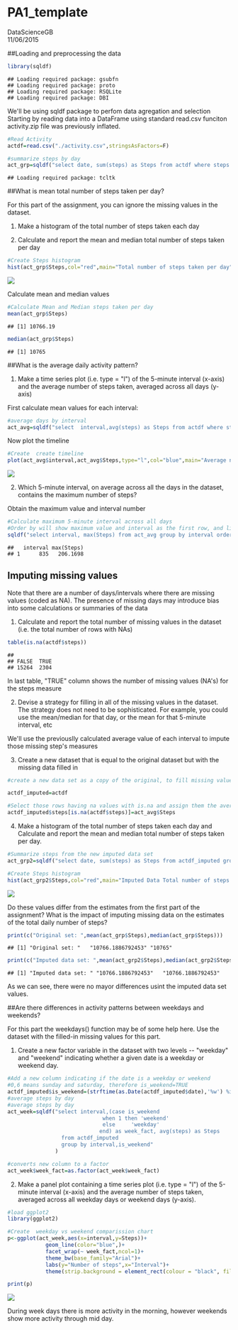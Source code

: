 # PA1_template
DataScienceGB  
11/06/2015  

##Loading and preprocessing the data


```r
library(sqldf)
```

```
## Loading required package: gsubfn
## Loading required package: proto
## Loading required package: RSQLite
## Loading required package: DBI
```
We'll be using sqldf package to perfom data agregation and selection
Starting by reading data into a DataFrame using standard read.csv funciton
activity.zip file was previously inflated.

```r
#Read Activity
actdf=read.csv("./activity.csv",stringsAsFactors=F)

#summarize steps by day
act_grp=sqldf("select date, sum(steps) as Steps from actdf where steps!='NA' group by date")
```

```
## Loading required package: tcltk
```
##What is mean total number of steps taken per day?

For this part of the assignment, you can ignore the missing values in the dataset.

1. Make a histogram of the total number of steps taken each day

2. Calculate and report the mean and median total number of steps taken per day



```r
#Create Steps histogram
hist(act_grp$Steps,col="red",main="Total number of steps taken per day", xlab="Steps taken a day")
```

![](PA1_template_files/figure-html/unnamed-chunk-3-1.png) 

Calculate mean and median values


```r
#Calculate Mean and Median steps taken per day
mean(act_grp$Steps)
```

```
## [1] 10766.19
```

```r
median(act_grp$Steps)
```

```
## [1] 10765
```
##What is the average daily activity pattern?

1. Make a time series plot (i.e. type = "l") of the 5-minute interval (x-axis) and the average number of steps taken, averaged across all days (y-axis)


First calculate mean values for each interval:


```r
#average days by interval
act_avg=sqldf("select  interval,avg(steps) as Steps from actdf where steps!='NA' group by interval")
```
Now plot the timeline

```r
#Create  create timeline
plot(act_avg$interval,act_avg$Steps,type="l",col="blue",main="Average number of steps by interval", ylab="Average steps taken by interval",xlab="5-minute day interval")
```

![](PA1_template_files/figure-html/unnamed-chunk-6-1.png) 

2. Which 5-minute interval, on average across all the days in the dataset, contains the maximum number of steps?

Obtain the maximum value and interval number


```r
#Calculate maximum 5-minute interval across all days
#Order by will show maximum value and interval as the first row, and limit 1 claus will only show the first row
sqldf("select interval, max(Steps) from act_avg group by interval order by 2 desc limit 1")
```

```
##   interval max(Steps)
## 1      835   206.1698
```

## Imputing missing values

Note that there are a number of days/intervals where there are missing values (coded as NA). The presence of missing days may introduce bias into some calculations or summaries of the data

1. Calculate and report the total number of missing values in the dataset (i.e. the total number of rows with NAs)


```r
table(is.na(actdf$steps))
```

```
## 
## FALSE  TRUE 
## 15264  2304
```
In last table, "TRUE" column shows the number of missing values (NA's) for the steps measure

2. Devise a strategy for filling in all of the missing values in the dataset. The strategy does not need to be sophisticated. For example, you could use the mean/median for that day, or the mean for that 5-minute interval, etc

We'll use the previouslly calculated average value of each interval to impute those missing step's measures

3. Create a new dataset that is equal to the original dataset but with the missing data filled in



```r
#create a new data set as a copy of the original, to fill missing values

actdf_imputed=actdf

#Select those rows having na values with is.na and assign them the averege value of its interval
actdf_imputed$steps[is.na(actdf$steps)]=act_avg$Steps
```
4. Make a histogram of the total number of steps taken each day and Calculate and report the mean and median total number of steps taken per day. 

```r
#Summarize steps from the new imputed data set
act_grp2=sqldf("select date, sum(steps) as Steps from actdf_imputed group by date")

#Create Steps histogram
hist(act_grp2$Steps,col="red",main="Imputed Data Total number of steps taken per day", xlab="Steps taken a day")
```

![](PA1_template_files/figure-html/unnamed-chunk-10-1.png) 

Do these values differ from the estimates from the first part of the assignment? 
What is the impact of imputing missing data on the estimates of the total daily number of steps?


```r
print(c("Original set: ",mean(act_grp$Steps),median(act_grp$Steps)))
```

```
## [1] "Original set: "   "10766.1886792453" "10765"
```

```r
print(c("Imputed data set: ",mean(act_grp2$Steps),median(act_grp2$Steps)))      
```

```
## [1] "Imputed data set: " "10766.1886792453"   "10766.1886792453"
```
As we can see, there were no mayor differences usint the imputed data set values.


##Are there differences in activity patterns between weekdays and weekends?

For this part the weekdays() function may be of some help here. Use the dataset with the filled-in missing values for this part.

1. Create a new factor variable in the dataset with two levels -- "weekday" and "weekend" indicating whether a given date is a weekday or weekend day.


```r
#Add a new column indicating if the date is a weekday or weekend  
#0,6 means sunday and saturday, therefore is_weekend=TRUE
actdf_imputed$is_weekend=(strftime(as.Date(actdf_imputed$date),'%w') %in% c(0,6))
#average steps by day
#average steps by day
act_week=sqldf("select interval,(case is_weekend
                              when 1 then 'weekend'
                              else     'weekday'
                             end) as week_fact, avg(steps) as Steps 
                 from actdf_imputed 
                 group by interval,is_weekend"
               )

#converts new column to a factor
act_week$week_fact=as.factor(act_week$week_fact)
```



2. Make a panel plot containing a time series plot (i.e. type = "l") of the 5-minute interval (x-axis) and the average number of steps taken, averaged across all weekday days or weekend days (y-axis). 


```r
#load ggplot2
library(ggplot2)

#Create  weekday vs weekend comparission chart
p<-ggplot(act_week,aes(x=interval,y=Steps))+
            geom_line(color="blue",)+
            facet_wrap(~ week_fact,ncol=1)+          
            theme_bw(base_family="Arial")+
            labs(y="Number of steps",x="Interval")+
            theme(strip.background = element_rect(colour = "black", fill = "orange"))

print(p)
```

![](PA1_template_files/figure-html/unnamed-chunk-13-1.png) 

During week days there is more activity in the morning, however weekends show more activity through mid day.
